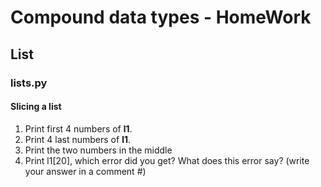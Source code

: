 #  Compound data types - HomeWork 

## List

### lists.py

#### Slicing a list

1. Print first 4 numbers of **l1**. 
2. Print 4 last numbers of **l1**. 
3. Print the two numbers in the middle
4. Print l1[20], which error did you get? What does this error say? (write your answer in a comment #)
